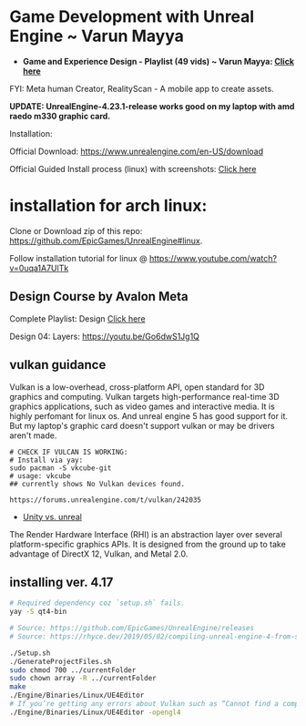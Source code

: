 # Game Development with Unreal Engine ~ Varun Mayya

- **Game and Experience Design - Playlist (49 vids) ~ Varun Mayya: [Click here](https://www.youtube.com/playlist?list=PL5DRb6AX7P4i0B-TErAp7Ur7LOoT9zzaM)**

FYI: Meta human Creator, RealityScan - A mobile app to create assets.

**UPDATE: UnrealEngine-4.23.1-release works good on my laptop with amd raedo m330 graphic card.**


Installation:

Official Download: https://www.unrealengine.com/en-US/download

Official Guided Install process (linux) with screenshots: [Click here](https://docs.unrealengine.com/4.27/en-US/SharingAndReleasing/Linux/BeginnerLinuxDeveloper/SettingUpAnUnrealWorkflow/)

# installation for arch linux: 

Clone or Download zip of this repo: https://github.com/EpicGames/UnrealEngine#linux.

Follow installation tutorial for linux @ https://www.youtube.com/watch?v=0uqa1A7UlTk

## Design Course by Avalon Meta

Complete Playlist: Design [Click here](https://www.youtube.com/playlist?list=PL5DRb6AX7P4i8sLm2Nrvnvb_nTBoKjx7V)

Design 04: Layers: https://youtu.be/Go6dwS1Jg1Q

## vulkan guidance

Vulkan is a low-overhead, cross-platform API, open standard for 3D graphics and computing. Vulkan targets high-performance real-time 3D graphics applications, such as video games and interactive media. It is highly perfomant for linux os. And unreal engine 5 has good support for it. But my laptop's graphic card doesn't support vulkan or may be drivers aren't made. 

```
# CHECK IF VULCAN IS WORKING:
# Install via yay:
sudo pacman -S vkcube-git
# usage: vkcube
## currently shows No Vulkan devices found.

https://forums.unrealengine.com/t/vulkan/242035
```

- [Unity vs. unreal](https://unrealcommunity.wiki/differences-between-unity-and-unreal-b2c4rqwm)

The Render Hardware Interface (RHI) is an abstraction layer over several platform-specific graphics APIs. It is designed from the ground up to take advantage of DirectX 12, Vulkan, and Metal 2.0. 


## installing ver. 4.17

```bash
# Required dependency coz `setup.sh` fails.
yay -S qt4-bin

# Source: https://github.com/EpicGames/UnrealEngine/releases
# Source: https://rhyce.dev/2019/05/02/compiling-unreal-engine-4-from-source/

./Setup.sh
./GenerateProjectFiles.sh
sudo chmod 700 ../currentFolder
sudo chown array -R ../currentFolder
make
./Engine/Binaries/Linux/UE4Editor
# If you’re getting any errors about Vulkan such as “Cannot find a compatible Vulkan device or driver.” just add -opengl4 as a launch parameter like so:
./Engine/Binaries/Linux/UE4Editor -opengl4
```
